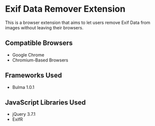 # Exif Data Remover Extension

This is a browser extension that aims to let users remove Exif Data from images without leaving their browsers.

## Compatible Browsers

- Google Chrome
- Chromium-Based Browsers

## Frameworks Used

- Bulma 1.0.1

## JavaScript Libraries Used

- jQuery 3.7.1
- ExifR
